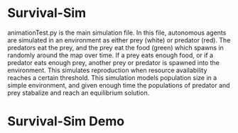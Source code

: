 # Survival-Sim
animationTest.py is the main simulation file.  In this file, autonomous agents are simulated in an environment as either prey (white) or predator (red).  The predators eat the prey, and the prey eat the food (green) which spawns in randomly around the map over time. If a prey eats enough food, or if a predator eats enough prey, another prey or predator is spawned into the environment.  This simulates reproduction when resource availability reaches a certain threshold.  This simulation models population size in a simple environment, and given enough time the populations of predator and prey stabalize and reach an equilibrium solution.  

# Survival-Sim Demo
